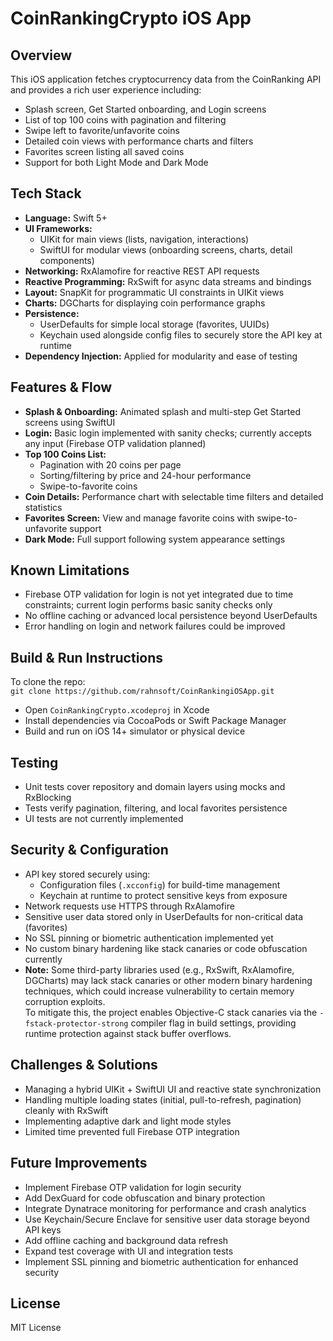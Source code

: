 # CoinRankingCrypto iOS App

## Overview

This iOS application fetches cryptocurrency data from the CoinRanking API and provides a rich user experience including:

- Splash screen, Get Started onboarding, and Login screens  
- List of top 100 coins with pagination and filtering  
- Swipe left to favorite/unfavorite coins  
- Detailed coin views with performance charts and filters  
- Favorites screen listing all saved coins  
- Support for both Light Mode and Dark Mode  

## Tech Stack

- **Language:** Swift 5+  
- **UI Frameworks:**  
  - UIKit for main views (lists, navigation, interactions)  
  - SwiftUI for modular views (onboarding screens, charts, detail components)  
- **Networking:** RxAlamofire for reactive REST API requests  
- **Reactive Programming:** RxSwift for async data streams and bindings  
- **Layout:** SnapKit for programmatic UI constraints in UIKit views  
- **Charts:** DGCharts for displaying coin performance graphs  
- **Persistence:**  
  - UserDefaults for simple local storage (favorites, UUIDs)  
  - Keychain used alongside config files to securely store the API key at runtime  
- **Dependency Injection:** Applied for modularity and ease of testing  

## Features & Flow

- **Splash & Onboarding:** Animated splash and multi-step Get Started screens using SwiftUI  
- **Login:** Basic login implemented with sanity checks; currently accepts any input (Firebase OTP validation planned)  
- **Top 100 Coins List:**  
  - Pagination with 20 coins per page  
  - Sorting/filtering by price and 24-hour performance  
  - Swipe-to-favorite coins  
- **Coin Details:** Performance chart with selectable time filters and detailed statistics  
- **Favorites Screen:** View and manage favorite coins with swipe-to-unfavorite support  
- **Dark Mode:** Full support following system appearance settings  

## Known Limitations

- Firebase OTP validation for login is not yet integrated due to time constraints; current login performs basic sanity checks only  
- No offline caching or advanced local persistence beyond UserDefaults  
- Error handling on login and network failures could be improved  

## Build & Run Instructions

To clone the repo:  
`git clone https://github.com/rahnsoft/CoinRankingiOSApp.git`

- Open `CoinRankingCrypto.xcodeproj` in Xcode  
- Install dependencies via CocoaPods or Swift Package Manager  
- Build and run on iOS 14+ simulator or physical device  

## Testing

- Unit tests cover repository and domain layers using mocks and RxBlocking  
- Tests verify pagination, filtering, and local favorites persistence  
- UI tests are not currently implemented  

## Security & Configuration

- API key stored securely using:  
  - Configuration files (`.xcconfig`) for build-time management  
  - Keychain at runtime to protect sensitive keys from exposure  
- Network requests use HTTPS through RxAlamofire  
- Sensitive user data stored only in UserDefaults for non-critical data (favorites)  
- No SSL pinning or biometric authentication implemented yet  
- No custom binary hardening like stack canaries or code obfuscation currently  
- **Note:** Some third-party libraries used (e.g., RxSwift, RxAlamofire, DGCharts) may lack stack canaries or other modern binary hardening techniques, which could increase vulnerability to certain memory corruption exploits.  
  To mitigate this, the project enables Objective-C stack canaries via the `-fstack-protector-strong` compiler flag in build settings, providing runtime protection against stack buffer overflows.

## Challenges & Solutions

- Managing a hybrid UIKit + SwiftUI UI and reactive state synchronization  
- Handling multiple loading states (initial, pull-to-refresh, pagination) cleanly with RxSwift  
- Implementing adaptive dark and light mode styles  
- Limited time prevented full Firebase OTP integration  

## Future Improvements

- Implement Firebase OTP validation for login security  
- Add DexGuard for code obfuscation and binary protection  
- Integrate Dynatrace monitoring for performance and crash analytics  
- Use Keychain/Secure Enclave for sensitive user data storage beyond API keys  
- Add offline caching and background data refresh  
- Expand test coverage with UI and integration tests  
- Implement SSL pinning and biometric authentication for enhanced security  

## License

MIT License

